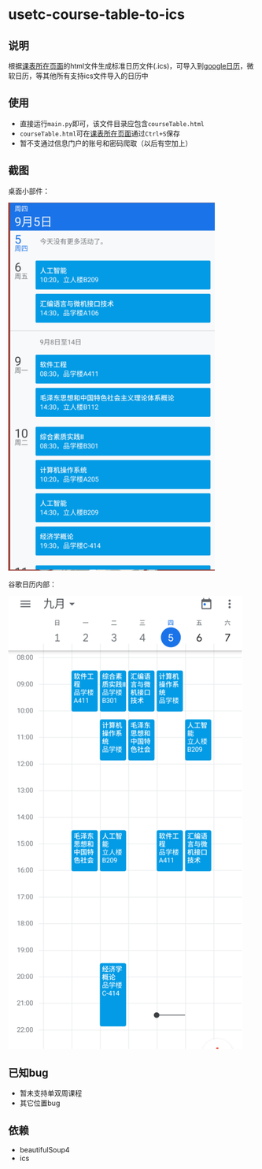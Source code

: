 # usetc-course-table-to-ics
## 说明
根据[课表所在页面](http://eams.uestc.edu.cn/eams/courseTableForStd!courseTable.action)的html文件生成标准日历文件(.ics)，可导入到[google日历](https://calendar.google.com)，微软日历，等其他所有支持ics文件导入的日历中

## 使用
- 直接运行`main.py`即可，该文件目录应包含`courseTable.html`
- `courseTable.html`可在[课表所在页面](http://eams.uestc.edu.cn/eams/courseTableForStd!courseTable.action)通过`Ctrl+S`保存
- 暂不支通过信息门户的账号和密码爬取（以后有空加上）
## 截图
桌面小部件：

![](./imgs/img1.png)

谷歌日历内部：

![](./imgs/img2.png)
## 已知bug
- 暂未支持单双周课程
- 其它位置bug

## 依赖
- beautifulSoup4
- ics